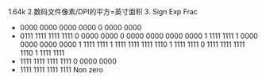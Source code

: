 1.64k
2.数码文件像素/DPI的平方=英寸面积
3. 
Sign	Exp	            Frac
*	0000 0000 0000 0000	0 0000 0000
*	0111 1111 1111 1111	0 0000 0000
0	0000 0000 0000 0000	1 1111 1111
1	0000 0000 0000 0000	1 1111 1111
1	1111 1111 1111 1110	1 1111 1111
0 	1111 1111 1111 1110	1 1111 1111
*	1111 1111 1111 1111	0 0000 0000
*	1111 1111 1111 1111	Non zero


